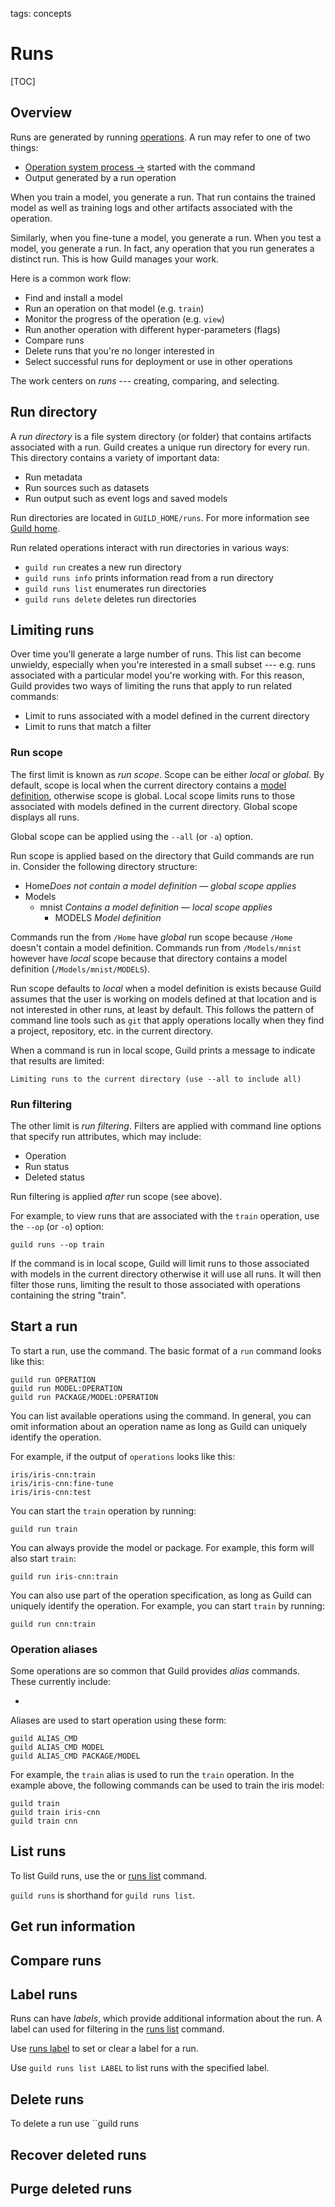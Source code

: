 tags: concepts

# Runs

[TOC]

## Overview

Runs are generated by running [operations](term:operation). A run may
refer to one of two things:

- [Operation system process
  ->](https://en.wikipedia.org/wiki/Process_(computing)) started with
  the [](cmd:run) command
- Output generated by a run operation

When you train a model, you generate a run. That run contains the
trained model as well as training logs and other artifacts associated
with the operation.

Similarly, when you fine-tune a model, you generate a run. When you
test a model, you generate a run. In fact, any operation that you run
generates a distinct run. This is how Guild manages your work.

Here is a common work flow:

- Find and install a model
- Run an operation on that model (e.g. `train`)
- Monitor the progress of the operation (e.g. `view`)
- Run another operation with different hyper-parameters (flags)
- Compare runs
- Delete runs that you're no longer interested in
- Select successful runs for deployment or use in other operations

The work centers on *runs* --- creating, comparing, and selecting.

## Run directory

A *run directory* is a file system directory (or folder) that contains
artifacts associated with a run. Guild creates a unique run directory
for every run. This directory contains a variety of important data:

- Run metadata
- Run sources such as datasets
- Run output such as event logs and saved models

Run directories are located in `GUILD_HOME/runs`. For more information
see [Guild home](/docs/reference/guild-home/).

Run related operations interact with run directories in various ways:

- ``guild run`` creates a new run directory
- ``guild runs info`` prints information read from a run directory
- ``guild runs list`` enumerates run directories
- ``guild runs delete`` deletes run directories

## Limiting runs

Over time you'll generate a large number of runs. This list can become
unwieldy, especially when you're interested in a small subset ---
e.g. runs associated with a particular model you're working with. For
this reason, Guild provides two ways of limiting the runs that apply
to run related commands:

- Limit to runs associated with a model defined in the current
  directory
- Limit to runs that match a filter

### Run scope

The first limit is known as *run scope*. Scope can be either *local*
or *global*. By default, scope is local when the current directory
contains a [model definition](term:model-def), otherwise scope is
global. Local scope limits runs to those associated with models
defined in the current directory. Global scope displays all runs.

Global scope can be applied using the ``--all`` (or ``-a``) option.

Run scope is applied based on the directory that Guild commands are
run in. Consider the following directory structure:

<div class="file-tree">
<ul>
<li class="is-folder open">Home<i>Does not contain a model definition &mdash; global scope applies</i>
<li class="is-folder open">Models
 <ul>
 <li class="is-folder open">mnist <i>Contains a model definition &mdash; local scope applies</i>
  <ul>
  <li class="is-file">MODELS <i>Model definition</i></li>
  </ul>
 </li>
 </ul>
</li>
</ul>
</div>

Commands run the from `/Home` have *global* run scope because `/Home`
doesn't contain a model definition. Commands run from `/Models/mnist`
however have *local* scope because that directory contains a model
definition (`/Models/mnist/MODELS`).

Run scope defaults to *local* when a model definition is exists
because Guild assumes that the user is working on models defined at
that location and is not interested in other runs, at least by
default. This follows the pattern of command line tools such as `git`
that apply operations locally when they find a project, repository,
etc. in the current directory.

When a command is run in local scope, Guild prints a message to
indicate that results are limited:

    Limiting runs to the current directory (use --all to include all)

### Run filtering

The other limit is *run filtering*. Filters are applied with command
line options that specify run attributes, which may include:

- Operation
- Run status
- Deleted status

Run filtering is applied *after* run scope (see above).

For example, to view runs that are associated with the `train`
operation, use the ``--op`` (or ``-o``) option:

``` command
guild runs --op train
```

If the command is in local scope, Guild will limit runs to those
associated with models in the current directory otherwise it will use
all runs. It will then filter those runs, limiting the result to those
associated with operations containing the string "train".

## Start a run

To start a run, use the [](cmd:run) command. The basic format of a
`run` command looks like this:

```
guild run OPERATION
guild run MODEL:OPERATION
guild run PACKAGE/MODEL:OPERATION
```

You can list available operations using the [](cmd:operations)
command. In general, you can omit information about an operation name
as long as Guild can uniquely identify the operation.

For example, if the output of `operations` looks like this:

``` output
iris/iris-cnn:train
iris/iris-cnn:fine-tune
iris/iris-cnn:test
```

You can start the `train` operation by running:

``` command
guild run train
```

You can always provide the model or package. For example, this form
will also start `train`:

``` command
guild run iris-cnn:train
```

You can also use part of the operation specification, as long as Guild
can uniquely identify the operation. For example, you can start `train`
by running:

```
guild run cnn:train
```

### Operation aliases

Some operations are so common that Guild provides *alias*
commands. These currently include:

- [](cmd:train)

Aliases are used to start operation using these form:

```
guild ALIAS_CMD
guild ALIAS_CMD MODEL
guild ALIAS_CMD PACKAGE/MODEL
```

For example, the `train` alias is used to run the `train`
operation. In the example above, the following commands can be used to
train the iris model:

```
guild train
guild train iris-cnn
guild train cnn
```

## List runs

To list Guild runs, use the [](cmd:runs) or [runs list](cmd:runs-list) command.

``guild runs`` is shorthand for ``guild runs list``.

## Get run information

## Compare runs

## Label runs

Runs can have *labels*, which provide additional information about the
run. A label can used for filtering in the [runs list](cmd:runs-list)
command.

Use [runs label](cmd:runs-label) to set or clear a label for a run.

Use ``guild runs list LABEL`` to list runs with the specified label.

## Delete runs

To delete a run use ``guild runs

## Recover deleted runs

## Purge deleted runs

